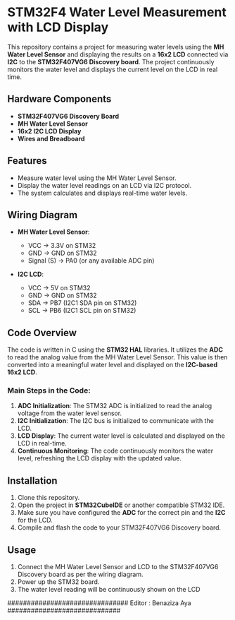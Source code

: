 # STM32F4 Water Level Measurement with LCD Display

This repository contains a project for measuring water levels using the **MH Water Level Sensor** and displaying the results on a **16x2 LCD** connected via **I2C** to the **STM32F407VG6 Discovery board**. The project continuously monitors the water level and displays the current level on the LCD in real time.

## Hardware Components
- **STM32F407VG6 Discovery Board** 
- **MH Water Level Sensor** 
- **16x2 I2C LCD Display** 
- **Wires and Breadboard**

## Features
- Measure water level using the MH Water Level Sensor.
- Display the water level readings on an LCD via I2C protocol.
- The system calculates and displays real-time water levels.

## Wiring Diagram
- **MH Water Level Sensor**:
  - VCC → 3.3V on STM32
  - GND → GND on STM32
  - Signal (S) → PA0 (or any available ADC pin)

- **I2C LCD**:
  - VCC → 5V on STM32
  - GND → GND on STM32
  - SDA → PB7 (I2C1 SDA pin on STM32)
  - SCL → PB6 (I2C1 SCL pin on STM32)

## Code Overview
The code is written in C using the **STM32 HAL** libraries. It utilizes the **ADC** to read the analog value from the MH Water Level Sensor. This value is then converted into a meaningful water level and displayed on the **I2C-based 16x2 LCD**.

### Main Steps in the Code:
1. **ADC Initialization**: The STM32 ADC is initialized to read the analog voltage from the water level sensor.
2. **I2C Initialization**: The I2C bus is initialized to communicate with the LCD.
3. **LCD Display**: The current water level is calculated and displayed on the LCD in real-time.
4. **Continuous Monitoring**: The code continuously monitors the water level, refreshing the LCD display with the updated value.

## Installation
1. Clone this repository.
2. Open the project in **STM32CubeIDE** or another compatible STM32 IDE.
3. Make sure you have configured the **ADC** for the correct pin and the **I2C** for the LCD.
4. Compile and flash the code to your STM32F407VG6 Discovery board.

## Usage
1. Connect the MH Water Level Sensor and LCD to the STM32F407VG6 Discovery board as per the wiring diagram.
2. Power up the STM32 board.
3. The water level reading will be continuously shown on the LCD

############################### Editor : Benaziza Aya #############################
